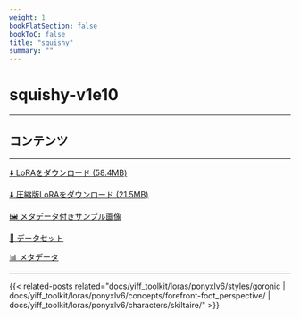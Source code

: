 ```yaml
---
weight: 1
bookFlatSection: false
bookToC: false
title: "squishy"
summary: ""
---
```


<!--markdownlint-disable MD025 MD033 -->

# squishy-v1e10

---

## コンテンツ

---

[⬇️ LoRAをダウンロード (58.4MB)](https://huggingface.co/k4d3/yiff_toolkit/resolve/main/ponyxl_loras/squishy-v1e10.safetensors?download=true)

[⬇️ 圧縮版LoRAをダウンロード (21.5MB)](https://huggingface.co/k4d3/yiff_toolkit/resolve/main/ponyxl_loras_shrunk_2/squishy-v1e10_frockpt1_th-3.55.safetensors?download=true)

[🖼️ メタデータ付きサンプル画像](https://huggingface.co/k4d3/yiff_toolkit/tree/main/static/{})

[📐 データセット](https://huggingface.co/datasets/k4d3/furry/tree/main/by_squishy)

[📊 メタデータ](https://huggingface.co/k4d3/yiff_toolkit/raw/main/ponyxl_loras/squishy-v1e10.json)

---

{{< related-posts related="docs/yiff_toolkit/loras/ponyxlv6/styles/goronic | docs/yiff_toolkit/loras/ponyxlv6/concepts/forefront-foot_perspective/ | docs/yiff_toolkit/loras/ponyxlv6/characters/skiltaire/" >}}
